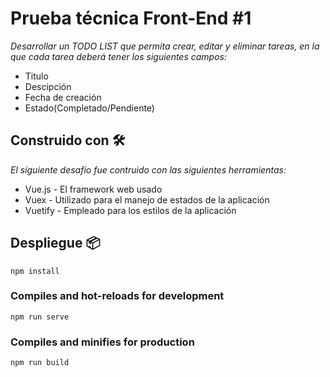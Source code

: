 # Prueba técnica Front-End #1

_Desarrollar un TODO LIST que permita crear, editar y eliminar tareas, en la que cada tarea deberá tener los siguientes campos:_
* Titulo
* Descipción
* Fecha de creación
* Estado(Completado/Pendiente)

## Construido con 🛠️

_El siguiente desafio fue contruido con las siguientes herramientas:_

* Vue.js - El framework web usado
* Vuex - Utilizado para el manejo de estados de la aplicación
* Vuetify - Empleado para los estilos de la aplicación





## Despliegue 📦

```
npm install
```

### Compiles and hot-reloads for development
```
npm run serve
```

### Compiles and minifies for production
```
npm run build
```

